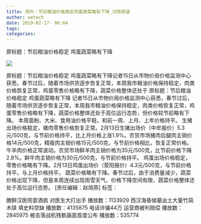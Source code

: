```yaml
---
title: 郑州：节后粮油价格稳定鸡蛋蔬菜略有下降_河南频道
author: wetech
date: 2019-02-17- 06:04
tags: 
categories: 
---
```

原标题：节后粮油价格稳定 鸡蛋蔬菜略有下降
<!-- more -->
                
<img align="center" border="0" src="http://p2.ifengimg.com/a/2016/0810/204c433878d5cf9size1_w16_h16.png" />
                
            
原标题：节后粮油价格稳定 鸡蛋蔬菜略有下降记者15日从市物价局价格监测中心获悉，春节过后，随着市场供货逐步恢复正常，本周我市粮油价格保持稳定，肉类价格恢复正常，鸡蛋零售价格略有下降，蔬菜价格整体还处于
原标题：节后粮油价格稳定 鸡蛋蔬菜略有下降
记者15日从市物价局价格监测中心获悉，春节过后，随着市场供货逐步恢复正常，本周我市粮油价格保持稳定，肉类价格恢复正常，鸡蛋零售价格略有下降，蔬菜价格整体还处于高位运行态势，但价格较节前略有下降。
本周面粉、大米、食用油价格平稳，和前一周、上月、上年价格持平。
生猪出场价格稳定，猪肉零售价格恢复正常。2月13日生猪出场价（中牟报价）5.3元/500克，与节前价格持平，比上月价格上涨1.9%。农贸市场猪肉后腿肉主销价格14元/500克，精瘦肉主销价格15元/500克，与节前价格相比，恢复正常价格。
牛羊肉价格正常波动。农贸市场鲜羊肉主销价格为35元/500克，比节前价格下降2.8%。鲜牛肉主销价格为30元/500克，与节前价格持平。
鸡蛋出场价格稳定，零售价格略有下降。2月13日鸡蛋出场价（荥阳报价）4.3元/500克，与节前价格持平，与上月价格持平。
蔬菜价格略有下降。春节过后，由于消费量减少，蔬菜价格出现下降，但是本周连续出现雨雪天气，价格下降空间有限，蔬菜价格整体还处于高位运行态势。
[责任编辑：赵旭燕]
标签：
 
             
滕醉汉医院耍酒疯 对医生大打出手
播放数：1133929
西汉海昏侯墓出土大量竹简木牍 填史料空缺
播放数：4135875
电话诈骗44万 运营商被判赔偿
播放数：2845975
被击落战机残骸画面首度公布
播放数：535774
